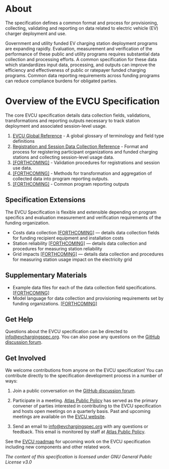# About
The specification defines a common format and process for provisioning, collecting, validating and reporting on data related to electric vehicle (EV) charger deployment and use. 

Government and utility funded EV charging station deployment programs are expanding rapidly. Evaluation, measurement and verification of the performance of these public and utility programs requires substantial data collection and processing efforts. A common specification for these data which standardizes input data, processing, and outputs can improve the efficiency and effectiveness of public or ratepayer funded charging programs. Common data reporting requirements across funding programs can reduce compliance burdens for obligated parties. 

# Overview of the EVCU Specification
The core EVCU specification details data collection fields, validations, transformations and reporting outputs necessary to track station deployment and associated session-level usage.

 1. [EVCU Global Reference](global-reference.md) -  A global glossary of terminology and field type definitions
 2. [Registration and Session Data Collection Reference](registration-and-session-data-reference.md) - Format and process for registering participant organizations and funded charging stations and collecting session-level usage data.
 3. [\[FORTHCOMING\]](roadmap.md) - Validation procedures for registrations and session use data.
 4. [\[FORTHCOMING\]](roadmap.md) - Methods for transformation and aggregation of collected data into program reporting outputs.
 5. [\[FORTHCOMING\]](roadmap.md) - Common program reporting outputs

## Specification Extensions
The EVCU Specification is flexible and extensible depending on program specifics and evaluation measurement and verification requirements of the funding organization. 

 - Costs data collection [\[FORTHCOMING\]](roadmap.md) — details data collection fields for funding recipient equipment and installation costs
 - Station reliability [\[FORTHCOMING\]](roadmap.md) — details data collection and procedures for measuring station reliability
 - Grid impacts [\[FORTHCOMING\]](roadmap.md) — details data collection and procedures for measuring station usage impact on the electricity grid

## Supplementary Materials

 - Example data files for each of the data collection field specifications. [\[FORTHCOMING\]](roadmap.md)
 - Model language for data collection and provisioning requirements set by funding organizations. [\[FORTHCOMING\]](roadmap.md)
 
## Get Help
Questions about the EVCU specification can be directed to info@evchargingspec.org. You can also pose any questions on the [GitHub discussion forum](https://github.com/AtlasPublicPolicy/charging-use-spec/discussions). 

## Get Involved 
We welcome contributions from anyone on the EVCU specification! You can contribute directly to the specification development process in a number of ways: 
 
 1. Join a public conversation on the [GitHub discussion forum](https://github.com/AtlasPublicPolicy/charging-use-spec/discussions). 

 2. Participate in a meeting. [Atlas Public Policy](https://atlaspolicy.com) has served as the primary convener of parties interested in contributing to the EVCU specification and hosts open meetings on a quarterly basis. Past and upcoming meetings are available on the [EVCU website](https://evchargingspec.com). 

 3. Send an email to info@evchargingspec.org with any questions or feedback. This email is monitored by staff at [Atlas Public Policy](https://atlaspolicy.com). 

See the [EVCU roadmap](roadmap.md) for upcoming work on the EVCU specification including new components and other related work.  

*The content of this specification is licensed under GNU General Public License v3.0*
